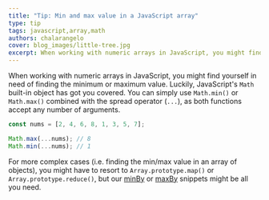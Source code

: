 ```yaml
---
title: "Tip: Min and max value in a JavaScript array"
type: tip
tags: javascript,array,math
authors: chalarangelo
cover: blog_images/little-tree.jpg
excerpt: When working with numeric arrays in JavaScript, you might find yourself in need of finding the minimum or maximum value. Here's a quick and easy way to do it.
---
```


When working with numeric arrays in JavaScript, you might find yourself in need of finding the minimum or maximum value. Luckily, JavaScript's `Math` built-in object has got you covered. You can simply use `Math.min()` or `Math.max()` combined with the spread operator (`...`), as both functions accept any number of arguments.

```js
const nums = [2, 4, 6, 8, 1, 3, 5, 7];

Math.max(...nums); // 8
Math.min(...nums); // 1
```

For more complex cases (i.e. finding the min/max value in an array of objects), you might have to resort to `Array.prototype.map()` or `Array.prototype.reduce()`, but our [minBy](/js/s/min-by) or [maxBy](/js/s/max-by) snippets might be all you need.
